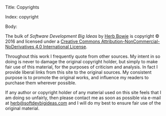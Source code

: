 Title: Copyrights

Index: copyright

Body:

<p>The bulk of <span xmlns:dct="http://purl.org/dc/terms/" href="http://purl.org/dc/dcmitype/Text" property="dct:title" rel="dct:type"><cite>Software Development Big Ideas</cite></span> by <a xmlns:cc="http://creativecommons.org/ns#" href="http://www.herbbowie.com" property="cc:attributionName" rel="cc:attributionURL">Herb Bowie</a> is copyright &copy; 2016 and licensed under a <a rel="license" href="http://creativecommons.org/licenses/by-nc-nd/4.0/">Creative Commons Attribution-NonCommercial-NoDerivatives 4.0 International License</a>.</p>

Throughout this work I frequently quote from other sources. My intent in so doing is never to damage the original copyright holder, but simply to make fair use of this material, for the purposes of criticism and analysis. In fact I provide liberal links from this site to the original sources. My consistent purpose is to promote the original works, and influence my readers to purchase them wherever possible.

If any author or copyright holder of any material used on this site feels that I am doing so unfairly, then please contact me as soon as possible via e-mail at <a href="mailto:herb@softdevbigideas.com">herb@softdevbigideas.com</a> and I will do my best to ensure fair use of the original material.


